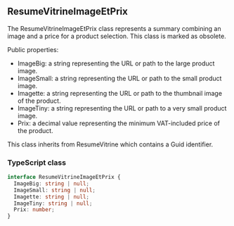 ﻿## ResumeVitrineImageEtPrix

The ResumeVitrineImageEtPrix class represents a summary combining an image and a price for a product selection. This class is marked as obsolete.

Public properties:
- ImageBig: a string representing the URL or path to the large product image.
- ImageSmall: a string representing the URL or path to the small product image.
- Imagette: a string representing the URL or path to the thumbnail image of the product.
- ImageTiny: a string representing the URL or path to a very small product image.
- Prix: a decimal value representing the minimum VAT-included price of the product.

This class inherits from ResumeVitrine which contains a Guid identifier.

### TypeScript class
```typescript
interface ResumeVitrineImageEtPrix {
  ImageBig: string | null;
  ImageSmall: string | null;
  Imagette: string | null;
  ImageTiny: string | null;
  Prix: number;
}
```